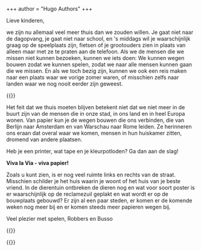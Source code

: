 +++
author = "Hugo Authors"
+++

Lieve kinderen,

we zijn nu allemaal veel meer thuis dan we zouden willen. Je gaat niet naar de dagopvang, je gaat niet naar school, en 's middags wil je waarschijnlijk graag op de speelplaats zijn, fietsen of je grootouders zien in plaats van alleen maar met ze te praten aan de telefoon. Als we de mensen die we missen niet kunnen bezoeken, kunnen we iets doen: We kunnen wegen bouwen zodat we kunnen spelen, zodat we naar alle mensen kunnen gaan die we missen. En als we toch bezig zijn, kunnen we ook een reis maken naar een plaats waar we vorige zomer waren, of misschien zelfs naar landen waar we nog nooit eerder zijn geweest.

{{<gallery>}}

Het feit dat we thuis moeten blijven betekent niet dat we niet meer in de buurt zijn van de mensen die in onze stad, in ons land en in heel Europa wonen. Van papier kun je de wegen bouwen die ons verbinden, die van Berlijn naar Amsterdam en van Warschau naar Rome leiden. Ze herinneren ons eraan dat overal waar we komen, mensen in hun huiskamer zitten, dromend van andere plaatsen.

Heb je een printer, wat tape en je kleurpotloden? Ga dan aan de slag!

**Viva la Via - viva papier!**

Zoals u kunt zien, is er nog veel ruimte links en rechts van de straat. Misschien schilder je het huis waarin je woont of het huis van je beste vriend. In de dierentuin ontbreken de dieren nog en wat voor soort poster is er waarschijnlijk op de reclamezuil geplakt en wat wordt er op de bouwplaats gebouwd? Er zijn al een paar steden, er komen er de komende weken nog meer bij en er komen steeds meer papieren wegen bij.

Veel plezier met spelen, Robbers en Busso

{{<downloads>}}

{{<team-avatar>}}